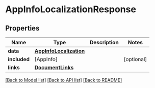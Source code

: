 # AppInfoLocalizationResponse

## Properties
Name | Type | Description | Notes
------------ | ------------- | ------------- | -------------
**data** | [**AppInfoLocalization**](AppInfoLocalization.md) |  | 
**included** | [AppInfo] |  | [optional] 
**links** | [**DocumentLinks**](DocumentLinks.md) |  | 

[[Back to Model list]](../README.md#documentation-for-models) [[Back to API list]](../README.md#documentation-for-api-endpoints) [[Back to README]](../README.md)


